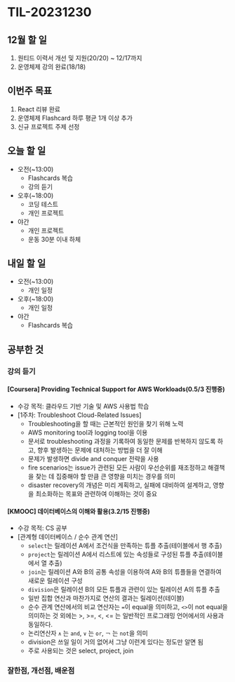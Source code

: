 # TIL-20231230

## 12월 할 일

1. 원티드 이력서 개선 및 지원(20/20) ~ 12/17까지
2. 운영체제 강의 완료(18/18)

## 이번주 목표

1. React 리뷰 완료
2. 운영체제 Flashcard 하루 평균 1개 이상 추가
3. 신규 프로젝트 주제 선정

## 오늘 할 일

- 오전(~13:00)
  - Flashcards 복습
  - 강의 듣기
- 오후(~18:00)
  - 코딩 테스트
  - 개인 프로젝트
- 야간
  - 개인 프로젝트
  - 운동 30분 이내 하체

## 내일 할 일

- 오전(~13:00)
  - 개인 일정
- 오후(~18:00)
  - 개인 일정
- 야간
  - Flashcards 복습

## 공부한 것

### 강의 듣기

#### [Coursera] Providing Technical Support for AWS Workloads(0.5/3 진행중)

- 수강 목적: 클라우드 기반 기술 및 AWS 사용법 학습
- [1주차: Troubleshoot Cloud-Related Issues]
  - Troubleshooting을 할 때는 근본적인 원인을 찾기 위해 노력
  - AWS monitoring tool과 logging tool을 이용
  - 문서로 troubleshooting 과정을 기록하여 동일한 문제를 반복하지 않도록 하고, 향후 발생하는 문제에 대처하는 방법을 더 잘 이해
  - 문제가 발생하면 divide and conquer 전략을 사용
  - fire scenarios는 issue가 관련된 모든 사람이 우선순위를 재조정하고 해결책을 찾는 데 집중해야 할 만큼 큰 영향을 미치는 경우를 의미
  - disaster recovery의 개념은 미리 게획하고, 실패에 대비하여 설계하고, 영향을 최소화하는 목표와 관련하여 이해하는 것이 중요

#### [KMOOC] 데이터베이스의 이해와 활용(3.2/15 진행중)

- 수강 목적: CS 공부
- [관계형 데이터베이스 / 순수 관계 연산]
  - `select`는 릴레이션 A에서 조건식을 만족하는 튜플 추출(테이블에서 행 추출)
  - `project`는 릴레이션 A에서 리스트에 있는 속성들로 구성된 튜플 추출(테이블에서 열 추출)
  - `join`는 릴레이션 A와 B의 공통 속성을 이용하여 A와 B의 튜플들을 연결하여 새로운 릴레이션 구성
  - `division`은 릴레이션 B의 모든 튜플과 관련이 있는 릴레이션 A의 튜플 추출
  - 일반 집합 연산과 마찬가지로 연산의 결과는 릴레이션(테이블)
  - 순수 관계 연산에서의 비교 연산자는 `=`이 equal을 의미하고, `<>`이 not equal을 의미하는 것 외에는 >, >=, <, <= 는 일반적인 프로그래밍 언어에서의 사용과 동일하다.
  - 논리연산자 `∧` 는 `and`, `∨` 는 `or`, `￢` 는 `not`을 의미
  - division은 쓰일 일이 거의 없어서 그냥 이런게 있다는 정도만 알면 됨
  - 주로 사용되는 것은 select, project, join



### 잘한점, 개선점, 배운점
